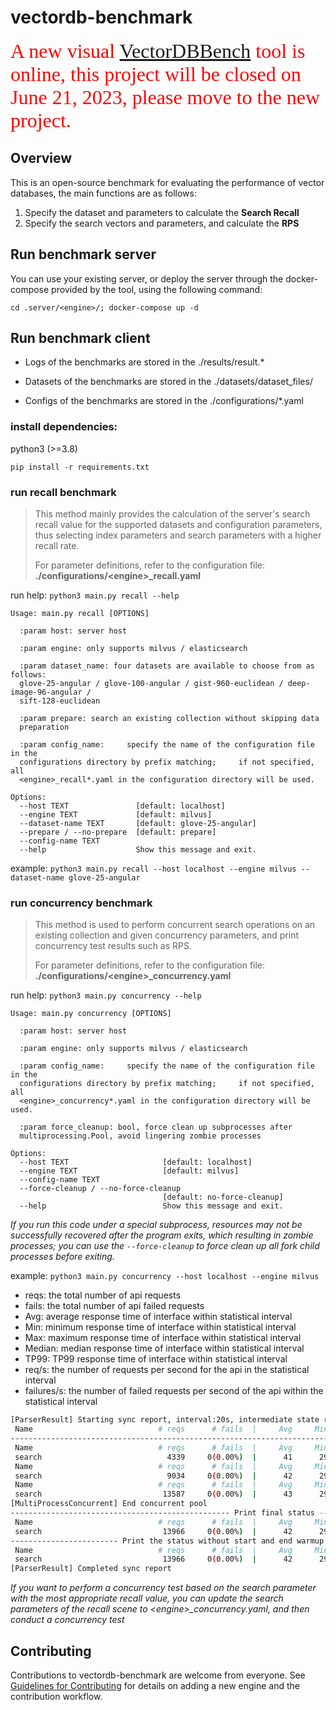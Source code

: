 # vectordb-benchmark

<font color=red size=6 face="黑体">A new visual [VectorDBBench](https://github.com/zilliztech/VectorDBBench) tool is online, this project will be closed on June 21, 2023, please move to the new project.</font>


## Overview
This is an open-source benchmark for evaluating the performance of vector databases, the main functions are as follows:
1. Specify the dataset and parameters to calculate the **Search Recall**
2. Specify the search vectors and parameters, and calculate the **RPS**

## Run benchmark server
You can use your existing server, or deploy the server through the docker-compose provided by the tool, using the following command:

`cd .server/<engine>/; docker-compose up -d`

## Run benchmark client

* Logs of the benchmarks are stored in the ./results/result.*

* Datasets of the benchmarks are stored in the ./datasets/dataset_files/

* Configs of the benchmarks are stored in the ./configurations/*.yaml


### install dependencies:
python3 (>=3.8)

`pip install -r requirements.txt`

### run recall benchmark
> This method mainly provides the calculation of the server's search recall value for the supported datasets and configuration parameters, 
> thus selecting index parameters and search parameters with a higher recall rate.
> 
> For parameter definitions, refer to the configuration file: **./configurations/\<engine\>_recall.yaml**

run help: `python3 main.py recall --help`

```text
Usage: main.py recall [OPTIONS]

  :param host: server host

  :param engine: only supports milvus / elasticsearch

  :param dataset_name: four datasets are available to choose from as follows:
  glove-25-angular / glove-100-angular / gist-960-euclidean / deep-image-96-angular /
  sift-128-euclidean

  :param prepare: search an existing collection without skipping data
  preparation

  :param config_name:     specify the name of the configuration file in the
  configurations directory by prefix matching;     if not specified, all
  <engine>_recall*.yaml in the configuration directory will be used.

Options:
  --host TEXT               [default: localhost]
  --engine TEXT             [default: milvus]
  --dataset-name TEXT       [default: glove-25-angular]
  --prepare / --no-prepare  [default: prepare]
  --config-name TEXT
  --help                    Show this message and exit.
```

example: `python3 main.py recall --host localhost --engine milvus --dataset-name glove-25-angular`



### run concurrency benchmark
> This method is used to perform concurrent search operations on an existing collection and given concurrency parameters, 
> and print concurrency test results such as RPS.
> 
> For parameter definitions, refer to the configuration file: **./configurations/\<engine\>_concurrency.yaml**

run help: `python3 main.py concurrency --help`

```text
Usage: main.py concurrency [OPTIONS]

  :param host: server host

  :param engine: only supports milvus / elasticsearch

  :param config_name:     specify the name of the configuration file in the
  configurations directory by prefix matching;     if not specified, all
  <engine>_concurrency*.yaml in the configuration directory will be used.

  :param force_cleanup: bool, force clean up subprocesses after
  multiprocessing.Pool, avoid lingering zombie processes

Options:
  --host TEXT                     [default: localhost]
  --engine TEXT                   [default: milvus]
  --config-name TEXT
  --force-cleanup / --no-force-cleanup
                                  [default: no-force-cleanup]
  --help                          Show this message and exit.
```
*If you run this code under a special subprocess, resources may not be successfully recovered after the program exits,
which resulting in zombie processes; you can use the `--force-cleanup` to force clean up all fork child processes before exiting.*

example: `python3 main.py concurrency --host localhost --engine milvus`

* reqs: the total number of api requests
* fails: the total number of api failed requests
* Avg: average response time of interface within statistical interval
* Min: minimum response time of interface within statistical interval
* Max: maximum response time of interface within statistical interval
* Median: median response time of interface within statistical interval
* TP99: TP99 response time of interface within statistical interval
* req/s: the number of requests per second for the api in the statistical interval
* failures/s: the number of failed requests per second of the api within the statistical interval


```bash
[ParserResult] Starting sync report, interval:20s, intermediate state results are available for reference
 Name                            # reqs      # fails  |     Avg     Min     Max  Median    TP99  |   req/s failures/s
---------------------------------------------------------------------------------------------------------------------
 Name                            # reqs      # fails  |     Avg     Min     Max  Median    TP99  |   req/s failures/s
 search                            4339     0(0.00%)  |      41      29     441      38      72  |  216.95    0.00
 Name                            # reqs      # fails  |     Avg     Min     Max  Median    TP99  |   req/s failures/s
 search                            9034     0(0.00%)  |      42      29     307      39      74  |  234.75    0.00
 Name                            # reqs      # fails  |     Avg     Min     Max  Median    TP99  |   req/s failures/s
 search                           13587     0(0.00%)  |      43      29     433      39     199  |  227.65    0.00
[MultiProcessConcurrent] End concurrent pool
------------------------------------------------- Print final status ------------------------------------------------
 Name                            # reqs      # fails  |     Avg     Min     Max  Median    TP99  |   req/s failures/s
 search                           13966     0(0.00%)  |      42      29     441      38     170  |  225.73    0.00
------------------------ Print the status without start and end warmup time:0s as a reference -----------------------
 Name                            # reqs      # fails  |     Avg     Min     Max  Median    TP99  |   req/s failures/s
 search                           13966     0(0.00%)  |      42      29     441      38     170  |  225.73    0.00
[ParserResult] Completed sync report
```

*If you want to perform a concurrency test based on the search parameter with the most appropriate recall value, you can update the search parameters of the recall scene to \<engine\>_concurrency.yaml, and then conduct a concurrency test*

## Contributing
Contributions to vectordb-benchmark are welcome from everyone.
See [Guidelines for Contributing](CONTRIBUTING.md) for details on adding a new engine and the contribution workflow.